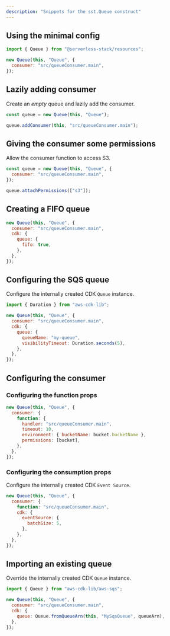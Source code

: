 ```yaml
---
description: "Snippets for the sst.Queue construct"
---
```


## Using the minimal config

```js
import { Queue } from "@serverless-stack/resources";

new Queue(this, "Queue", {
  consumer: "src/queueConsumer.main",
});
```

## Lazily adding consumer

Create an _empty_ queue and lazily add the consumer.

```js {3}
const queue = new Queue(this, "Queue");

queue.addConsumer(this, "src/queueConsumer.main");
```

## Giving the consumer some permissions

Allow the consumer function to access S3.

```js {5}
const queue = new Queue(this, "Queue", {
  consumer: "src/queueConsumer.main",
});

queue.attachPermissions(["s3"]);
```

## Creating a FIFO queue

```js {4-6}
new Queue(this, "Queue", {
  consumer: "src/queueConsumer.main",
  cdk: {
    queue: {
      fifo: true,
    },
  },
});
```

## Configuring the SQS queue

Configure the internally created CDK `Queue` instance.

```js {6-9}
import { Duration } from "aws-cdk-lib";

new Queue(this, "Queue", {
  consumer: "src/queueConsumer.main",
  cdk: {
    queue: {
      queueName: "my-queue",
      visibilityTimeout: Duration.seconds(5),
    },
  },
});
```

## Configuring the consumer

### Configuring the function props

```js {3-8}
new Queue(this, "Queue", {
  consumer: {
    function: {
      handler: "src/queueConsumer.main",
      timeout: 10,
      environment: { bucketName: bucket.bucketName },
      permissions: [bucket],      
    },
  },
});
```

### Configuring the consumption props

Configure the internally created CDK `Event Source`.

```js {5-7}
new Queue(this, "Queue", {
  consumer: {
    function: "src/queueConsumer.main",
    cdk: {
      eventSource: {
        batchSize: 5,
      },
    },
  },
});
```

## Importing an existing queue

Override the internally created CDK `Queue` instance.

```js {6}
import { Queue } from "aws-cdk-lib/aws-sqs";

new Queue(this, "Queue", {
  consumer: "src/queueConsumer.main",
  cdk: {
    queue: Queue.fromQueueArn(this, "MySqsQueue", queueArn),
  },
});
```
